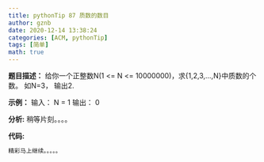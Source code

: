 ```yaml
---
title: pythonTip 87 质数的数目
author: gznb
date: 2020-12-14 13:38:24
categories: [ACM, pythonTip]
tags: [简单]
math: true
---
```


**题目描述：**
给你一个正整数N(1 <= N <= 10000000)，求{1,2,3,...,N}中质数的个数。
如N=3， 输出2.

**示例：**
输入：
N = 1
输出：
0


**分析:**
稍等片刻。。。。

**代码:**
```python
精彩马上继续。。。。。
```
